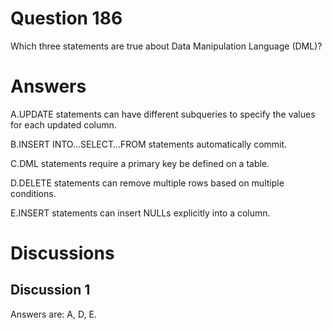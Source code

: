 # Question 186
Which three statements are true about Data Manipulation Language (DML)?

# Answers
A.UPDATE statements can have different subqueries to specify the values for each updated column.

B.INSERT INTO…SELECT…FROM statements automatically commit.

C.DML statements require a primary key be defined on a table.

D.DELETE statements can remove multiple rows based on multiple conditions.

E.INSERT statements can insert NULLs explicitly into a column.

# Discussions
## Discussion 1
Answers are: A, D, E.

